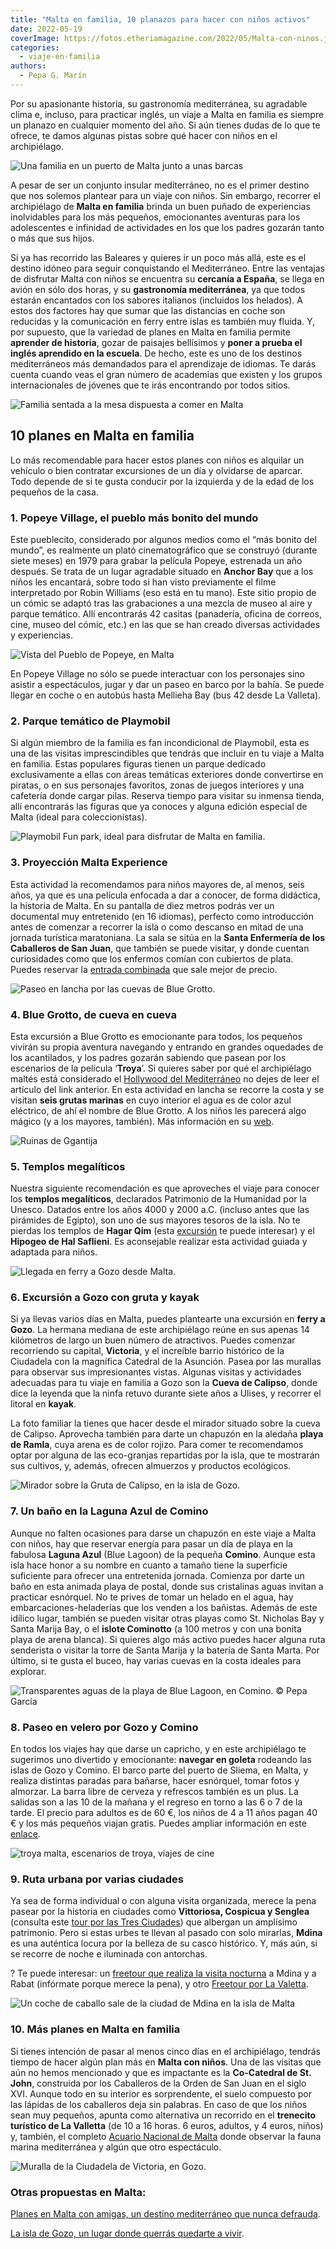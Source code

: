 ```yaml
---
title: "Malta en familia, 10 planazos para hacer con niños activos"
date: 2022-05-19
coverImage: https://fotos.etheriamagazine.com/2022/05/Malta-con-ninos.jpg
categories: 
  - viaje-en-familia
authors: 
  - Pepa G. Marín
---
```


Por su apasionante historia, su gastronomía mediterránea, su agradable clima e, incluso, 
para practicar inglés, un viaje a Malta en familia es siempre un planazo en cualquier 
momento del año. Si aún tienes dudas de lo que te ofrece, te damos algunas pistas sobre 
qué hacer con niños en el archipiélago. 

![Una familia en un puerto de Malta junto a unas barcas](https://fotos.etheriamagazine.com/2022/05/Malta-con-ninos.jpg "Familia en Malta. © Pepa García")

A pesar de ser un conjunto insular mediterráneo, no es el primer destino que nos solemos 
plantear para un viaje con niños. Sin embargo, recorrer el archipiélago de **Malta en 
familia** brinda un buen puñado de experiencias inolvidables para los más pequeños, 
emocionantes aventuras para los adolescentes e infinidad de actividades en los que los 
padres gozarán tanto o más que sus hijos. 

Si ya has recorrido las Baleares y quieres ir un poco más allá, este es el destino 
idóneo para seguir conquistando el Mediterráneo. Entre las ventajas de disfrutar Malta 
con niños se encuentra su **cercanía a España**, se llega en avión en sólo dos horas, y 
su **gastronomía mediterránea**, ya que todos estarán encantados con los sabores 
italianos (incluidos los helados). A estos dos factores hay que sumar que las distancias 
en coche son reducidas y la comunicación en ferry entre islas es también muy fluida. Y, 
por supuesto, que la variedad de planes en Malta en familia permite **aprender de 
historia**, gozar de paisajes bellísimos y **poner a prueba el inglés aprendido en la 
escuela**. De hecho, este es uno de los destinos mediterráneos más demandados para el 
aprendizaje de idiomas. Te darás cuenta cuando veas el gran número de academias que 
existen y los grupos internacionales de jóvenes que te irás encontrando por todos 
sitios. 

![Familia sentada a la mesa dispuesta a comer en Malta](https://fotos.etheriamagazine.com/2022/05/Malta-en-familia.jpg "La gastronomía maltesa, con influencias mediterráneas y árabes, suele encantar a los niños.")

## 10 planes en Malta en familia

Lo más recomendable para hacer estos planes con niños es alquilar un vehículo o bien 
contratar excursiones de un día y olvidarse de aparcar. Todo depende de si te gusta 
conducir por la izquierda y de la edad de los pequeños de la casa. 

### 1\. Popeye Village, el pueblo más bonito del mundo

Este pueblecito, considerado por algunos medios como el “más bonito del mundo”, es 
realmente un plató cinematográfico que se construyó (durante siete meses) en 1979 para 
grabar la película Popeye, estrenada un año después. Se trata de un lugar agradable 
situado en **Anchor Bay** que a los niños les encantará, sobre todo si han visto 
previamente el filme interpretado por Robin Williams (eso está en tu mano). Este sitio 
propio de un cómic se adaptó tras las grabaciones a una mezcla de museo al aire y parque 
temático. Allí encontrarás 42 casitas (panadería, oficina de correos, cine, museo del 
cómic, etc.) en las que se han creado diversas actividades y experiencias. 

![Vista del Pueblo de Popeye, en Malta](https://fotos.etheriamagazine.com/2022/05/malta-pueblo-popeye.jpg "Pueblo de Popeye, en Malta. © Anastasiya Dalenka")

En Popeye Village no sólo se puede interactuar con los personajes sino asistir a 
espectáculos, jugar y dar un paseo en barco por la bahía. Se puede llegar en coche o en 
autobús hasta Mellieha Bay (bus 42 desde La Valleta). 

### 2\. Parque temático de Playmobil

Si algún miembro de la familia es fan incondicional de Playmobil, esta es una de las 
visitas imprescindibles que tendrás que incluir en tu viaje a Malta en familia. Estas 
populares figuras tienen un parque dedicado exclusivamente a ellas con áreas temáticas 
exteriores donde convertirse en piratas, o en sus personajes favoritos, zonas de juegos 
interiores y una cafetería donde cargar pilas. Reserva tiempo para visitar su inmensa 
tienda, allí encontrarás las figuras que ya conoces y alguna edición especial de Malta 
(ideal para coleccionistas). 

![Playmobil Fun park, ideal para disfrutar de Malta en familia.](https://fotos.etheriamagazine.com/2022/05/malta-Playmobil-Fun-Park.jpg "© Playmobil Fun park, en Malta.")

### 3\. Proyección Malta Experience

Esta actividad la recomendamos para niños mayores de, al menos, seis años, ya que es una 
película enfocada a dar a conocer, de forma didáctica, la historia de Malta. En su 
pantalla de diez metros podrás ver un documental muy entretenido (en 16 idiomas), 
perfecto como introducción antes de comenzar a recorrer la isla o como descanso en mitad 
de una jornada turística maratoniana. La sala se sitúa en la **Santa Enfermería de los 
Caballeros de San Juan**, que también se puede visitar, y donde cuentan curiosidades 
como que los enfermos comían con cubiertos de plata. Puedes reservar la [entrada 
combinada](https://www.civitatis.com/es/la-valeta/entrada-malta-experience-santa-enfermeria/?aid=10211) 
que sale mejor de precio. 

![Paseo en lancha por las cuevas de Blue Grotto.](https://fotos.etheriamagazine.com/2022/05/blue-grotto-familia.jpg "Paseo en lancha por las cuevas de Blue Grotto. © Pepa García")

### 4\. Blue Grotto, de cueva en cueva

Esta excursión a Blue Grotto es emocionante para todos, los pequeños vivirán su propia 
aventura navegando y entrando en grandes oquedades de los acantilados, y los padres 
gozarán sabiendo que pasean por los escenarios de la película ‘**Troya**’. Si quieres 
saber por qué el archipiélago maltés está considerado el [Hollywood del 
Mediterráneo](https://etheriamagazine.com/2019/06/14/viajes-cine-malta-hollywood-mediterraneo/) 
no dejes de leer el artículo del link anterior. En esta actividad en lancha se recorre 
la costa y se visitan **seis grutas marinas** en cuyo interior el agua es de color azul 
eléctrico, de ahí el nombre de Blue Grotto. A los niños les parecerá algo mágico (y a 
los mayores, también). Más información en su [web](https://www.bluegrottomalta.com.mt/). 

![Ruinas de Ggantija](https://fotos.etheriamagazine.com/2018/05/7-Viaje-a-Gozo-y-Malta-Ruinas-Ggantija-1024x682.jpg "Ruinas de Ggantija. © Pepa García")

### 5\. Templos megalíticos

Nuestra siguiente recomendación es que aproveches el viaje para conocer los **templos 
megalíticos**, declarados Patrimonio de la Humanidad por la Unesco. Datados entre los 
años 4000 y 2000 a.C. (incluso antes que las pirámides de Egipto), son uno de sus 
mayores tesoros de la isla. No te pierdas los templos de **Hagar Qim** (esta [excursión](https://www.civitatis.com/es/la-valeta/hagar-qim-gruta-azul-marsaxlokk/?aid=10211) 
te puede interesar) y el **Hipogeo de Hal Saflieni**. Es aconsejable realizar esta 
actividad guiada y adaptada para niños. 

![Llegada en ferry a Gozo desde Malta.](https://fotos.etheriamagazine.com/2022/05/ferry-malta-gozo.jpg "Llegada en ferry a Gozo. © Pepa García")

### 6\. Excursión a Gozo con gruta y kayak

Si ya llevas varios días en Malta, puedes plantearte una excursión en **ferry a Gozo**. 
La hermana mediana de este archipiélago reúne en sus apenas 14 kilómetros de largo un 
buen número de atractivos. Puedes comenzar recorriendo su capital, **Victoria**, y el 
increíble barrio histórico de la Ciudadela con la magnífica Catedral de la Asunción. 
Pasea por las murallas para observar sus impresionantes vistas. Algunas visitas y 
actividades adecuadas para tu viaje en familia a Gozo son la **Cueva de Calipso**, donde 
dice la leyenda que la ninfa retuvo durante siete años a Ulises, y recorrer el litoral 
en **kayak**. 

La foto familiar la tienes que hacer desde el mirador situado sobre la cueva de Calipso. 
Aprovecha también para darte un chapuzón en la aledaña **playa de Ramla**, cuya arena es 
de color rojizo. Para comer te recomendamos optar por alguna de las eco-granjas 
repartidas por la isla, que te mostrarán sus cultivos, y, además, ofrecen almuerzos y 
productos ecológicos. 

![Mirador sobre la Gruta de Calipso, en la isla de Gozo.](https://fotos.etheriamagazine.com/2018/05/1-Viaje-a-Gozo-y-Malta-Gruta-Calipso-1024x682.jpg "Mirador sobre la Gruta de Calipso, en la isla de Gozo. © Pepa García")

### 7\. Un baño en la Laguna Azul de Comino

Aunque no falten ocasiones para darse un chapuzón en este viaje a Malta con niños, hay 
que reservar energía para pasar un día de playa en la fabulosa **Laguna Azul** (Blue 
Lagoon) de la pequeña **Comino**. Aunque esta isla hace honor a su nombre en cuanto a 
tamaño tiene la superficie suficiente para ofrecer una entretenida jornada. Comienza por 
darte un baño en esta animada playa de postal, donde sus cristalinas aguas invitan a 
practicar esnórquel. No te prives de tomar un helado en el agua, hay 
embarcaciones-heladerías que los venden a los bañistas. Además de este idílico lugar, 
también se pueden visitar otras playas como St. Nicholas Bay y Santa Marija Bay, o el 
**islote Cominotto** (a 100 metros y con una bonita playa de arena blanca). Si quieres 
algo más activo puedes hacer alguna ruta senderista o visitar la torre de Santa Marija y 
la batería de Santa Marta. Por último, si te gusta el buceo, hay varias cuevas en la 
costa ideales para explorar. 

![Transparentes aguas de la playa de Blue Lagoon, en Comino. © Pepa García](https://fotos.etheriamagazine.com/2022/05/blue-lagoon-comino.jpg "Transparentes aguas de la playa de Blue Lagoon, en Comino. © Pepa García")

### 8\. Paseo en velero por Gozo y Comino

En todos los viajes hay que darse un capricho, y en este archipiélago te sugerimos uno 
divertido y emocionante: **navegar en goleta** rodeando las islas de Gozo y Comino. El 
barco parte del puerto de Sliema, en Malta, y realiza distintas paradas para bañarse, 
hacer esnórquel, tomar fotos y almorzar. La barra libre de cerveza y refrescos también 
es un plus. La salidas son a las 10 de la mañana y el regreso en torno a las 6 o 7 de la 
tarde. El precio para adultos es de 60 €, los niños de 4 a 11 años pagan 40 € y los más 
pequeños viajan gratis. Puedes ampliar información en este [enlace](https://www.civitatis.com/es/la-valeta/paseo-goleta-gozo-comino/?aid=10211). 

![troya malta, escenarios de troya, viajes de cine](https://fotos.etheriamagazine.com/2019/06/viaje-cine-malta-blue-lagoon-troya.jpg "Algunas escenas de 'Troya' se rodaron en el Blue Lagoon. ©Visit Malta")

### 9\. Ruta urbana por varias ciudades

Ya sea de forma individual o con alguna visita organizada, merece la pena pasear por la 
historia en ciudades como **Vittoriosa, Cospicua y Senglea** (consulta este [tour por 
las Tres 
Ciudades](https://www.civitatis.com/es/la-valeta/tour-tres-ciudades/?aid=10211)) que 
albergan un amplísimo patrimonio. Pero si estas urbes te llevan al pasado con solo 
mirarlas, **Mdina** es una auténtica locura por la belleza de su casco histórico. Y, más 
aún, si se recorre de noche e iluminada con antorchas. 

? Te puede interesar: un [freetour que realiza la visita 
nocturna](https://www.civitatis.com/es/la-valeta/tour-nocturno-malta/?aid=10211) a Mdina 
y a Rabat (infórmate porque merece la pena), y otro [Freetour por La 
Valetta](https://www.civitatis.com/es/la-valeta/free-tour-valeta/?aid=10211). 

![Un coche de caballo sale de la ciudad de Mdina en la isla de Malta](https://fotos.etheriamagazine.com/2022/05/Malta-entrada-mdina.jpg "Una de las entradas a la preciosa ciudad de Mdina. © Pepa García")

### 10\. Más planes en Malta en familia

Si tienes intención de pasar al menos cinco días en el archipiélago, tendrás tiempo de 
hacer algún plan más en **Malta con niños**. Una de las visitas que aún no hemos 
mencionado y que es impactante es la **Co-Catedral de St. John**, construida por los 
Caballeros de la Orden de San Juan en el siglo XVI. Aunque todo en su interior es 
sorprendente, el suelo compuesto por las lápidas de los caballeros deja sin palabras. En 
caso de que los niños sean muy pequeños, apunta como alternativa un recorrido en el 
**trenecito turístico de La Valletta** (de 10 a 16 horas. 6 euros, adultos, y 4 euros, 
niños) y, también, el completo [Acuario Nacional de Malta](https://www.aquarium.com.mt/) 
donde observar la fauna marina mediterránea y algún que otro espectáculo. 

![Muralla de la Ciudadela de Victoria, en Gozo.](https://fotos.etheriamagazine.com/2022/05/murallas-ciudadela-gozo.jpg "Muralla de la Ciudadela de Victoria, en Gozo. © Pepa García")

### Otras propuestas en Malta:

[Planes en Malta con amigas, un destino mediterráneo que nunca 
defrauda](https://etheriamagazine.com/2019/11/19/que-ver-hacer-malta-gozo-comino-5-dias-con-amigas/). 

[La isla de Gozo, un lugar donde querrás quedarte a 
vivir](https://etheriamagazine.com/2021/04/29/que-ver-hacer-gozo-malta/).
